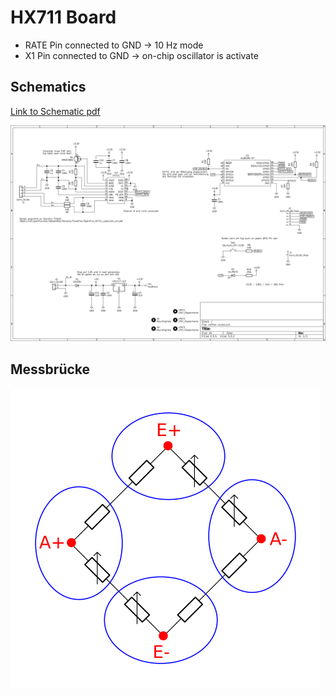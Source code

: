 # HX711 Board

* RATE Pin connected to GND -> 10 Hz mode
* X1 Pin connected to GND -> on-chip oscillator is activate

## Schematics

[Link to Schematic pdf](./coffee-scale.pdf )

![Schematics](coffee-scale_schematics.png)

## Messbrücke

![Wheatstone Brdge](wheatstoneBridge.png)